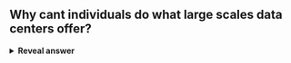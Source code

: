 ## Why cant individuals do what large scales data centers offer?
<details>
<summary><b>Reveal answer</b></summary>
Economies of scale provide expertise at a cost their customers cannot match
</details>
